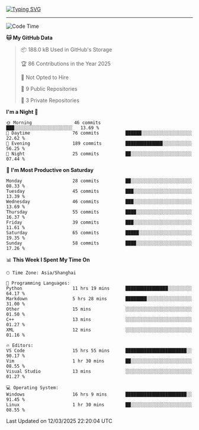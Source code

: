 <a href="https://git.io/typing-svg"><img src="https://readme-typing-svg.demolab.com?font=Jersey+10&size=33&pause=1000&color=0077B8&vCenter=true&width=429&height=46&lines=TALK+LESS,+SMILE+MORE." alt="Typing SVG" /></a>

---

<!--START_SECTION:waka-->
![Code Time](http://img.shields.io/badge/Code%20Time-188%20hrs%2036%20mins-blue)

**🐱 My GitHub Data** 

> 📦 188.0 kB Used in GitHub's Storage 
 > 
> 🏆 86 Contributions in the Year 2025
 > 
> 🚫 Not Opted to Hire
 > 
> 📜 9 Public Repositories 
 > 
> 🔑 3 Private Repositories 
 > 
**I'm a Night 🦉** 

```text
🌞 Morning                46 commits          ███░░░░░░░░░░░░░░░░░░░░░░   13.69 % 
🌆 Daytime                76 commits          ██████░░░░░░░░░░░░░░░░░░░   22.62 % 
🌃 Evening                189 commits         ██████████████░░░░░░░░░░░   56.25 % 
🌙 Night                  25 commits          ██░░░░░░░░░░░░░░░░░░░░░░░   07.44 % 
```
📅 **I'm Most Productive on Saturday** 

```text
Monday                   28 commits          ██░░░░░░░░░░░░░░░░░░░░░░░   08.33 % 
Tuesday                  45 commits          ███░░░░░░░░░░░░░░░░░░░░░░   13.39 % 
Wednesday                46 commits          ███░░░░░░░░░░░░░░░░░░░░░░   13.69 % 
Thursday                 55 commits          ████░░░░░░░░░░░░░░░░░░░░░   16.37 % 
Friday                   39 commits          ███░░░░░░░░░░░░░░░░░░░░░░   11.61 % 
Saturday                 65 commits          █████░░░░░░░░░░░░░░░░░░░░   19.35 % 
Sunday                   58 commits          ████░░░░░░░░░░░░░░░░░░░░░   17.26 % 
```


📊 **This Week I Spent My Time On** 

```text
🕑︎ Time Zone: Asia/Shanghai

💬 Programming Languages: 
Python                   11 hrs 19 mins      ████████████████░░░░░░░░░   64.17 % 
Markdown                 5 hrs 28 mins       ████████░░░░░░░░░░░░░░░░░   31.00 % 
Other                    15 mins             ░░░░░░░░░░░░░░░░░░░░░░░░░   01.50 % 
C++                      13 mins             ░░░░░░░░░░░░░░░░░░░░░░░░░   01.27 % 
XML                      12 mins             ░░░░░░░░░░░░░░░░░░░░░░░░░   01.16 % 

🔥 Editors: 
VS Code                  15 hrs 55 mins      ███████████████████████░░   90.17 % 
Vim                      1 hr 30 mins        ██░░░░░░░░░░░░░░░░░░░░░░░   08.55 % 
Visual Studio            13 mins             ░░░░░░░░░░░░░░░░░░░░░░░░░   01.27 % 

💻 Operating System: 
Windows                  16 hrs 9 mins       ███████████████████████░░   91.45 % 
Linux                    1 hr 30 mins        ██░░░░░░░░░░░░░░░░░░░░░░░   08.55 % 
```


 Last Updated on 12/03/2025 22:20:04 UTC
<!--END_SECTION:waka-->
